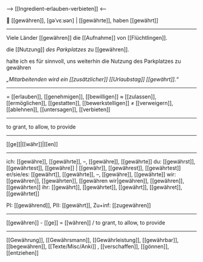 --> [[Ingredient-erlauben-verbieten]] <--

🤝 [[gewähren]], [ɡəˈvɛːʁən] | [[gewährte]], haben [[gewährt]]

---
Viele Länder [[gewähren]] die [[Aufnahme]] von [[Flüchtlingen]].

die [[Nutzung]] *des Parkplatzes* zu [[gewähren]]. 


halte ich es für sinnvoll, uns weiterhin die Nutzung des Parkplatzes zu gewähren

*„Mitarbeitenden wird ein [[zusätzlicher]] [[Urlaubstag]] [[gewährt]].“*

---
= [[erlauben]], [[genehmigen]], [[bewilligen]]
≈ [[zulassen]], [[ermöglichen]], [[gestatten]], [[bewerkstelligen]]
≠ [[verweigern]], [[ablehnen]], [[untersagen]], [[verbieten]]

---
to grant, to allow, to provide

---
[[ge]]|[[währ]]|[[en]]

---
ich: [[gewähre]], [[gewährte]], –, [[gewähre]], [[gewährte]]
du: [[gewährst]], [[gewährtest]], [[gewähre]] | [[gewähr]], [[gewährest]], [[gewährtest]]
er/sie/es: [[gewährt]], [[gewährte]], –, [[gewähre]], [[gewährte]]
wir: [[gewähren]], [[gewährten]], [[gewähren wir|gewähren]], [[gewähren]], [[gewährten]]
ihr: [[gewährt]], [[gewährtet]], [[gewährt]], [[gewähret]], [[gewährtet]]

PI: [[gewährend]], PII: [[gewährt]], Zu+inf: [[zugewähren]]

---
[[gewähren]] - [[ge]] = [[währen]] / to grant, to allow, to provide

---
[[Gewährung]], [[Gewährsmann]], [[Gewährleistung]], [[gewährbar]], [[begewähren]], [[Texte/Misc/Anki]]
, [[verschaffen]], [[gönnen]], [[entziehen]]